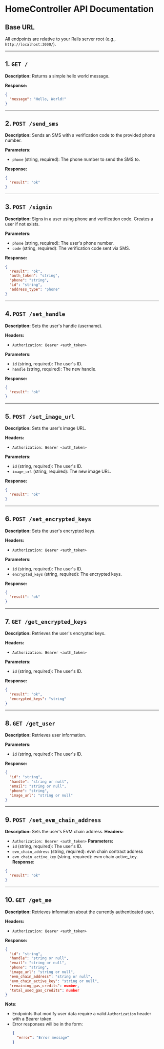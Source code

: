 # HomeController API Documentation

## Base URL

All endpoints are relative to your Rails server root (e.g., `http://localhost:3000/`).

---

## 1. `GET /`

**Description:**
Returns a simple hello world message.

**Response:**
```json
{
  "message": "Hello, World!"
}
```

---

## 2. `POST /send_sms`

**Description:**
Sends an SMS with a verification code to the provided phone number.

**Parameters:**
- `phone` (string, required): The phone number to send the SMS to.

**Response:**
```json
{
  "result": "ok"
}
```

---

## 3. `POST /signin`

**Description:**
Signs in a user using phone and verification code. Creates a user if not exists.

**Parameters:**
- `phone` (string, required): The user's phone number.
- `code` (string, required): The verification code sent via SMS.

**Response:**
```json
{
  "result": "ok",
  "auth_token": "string",
  "phone": "string",
  "id": "string",
  "address_type": "phone"
}
```

---

## 4. `POST /set_handle`

**Description:**
Sets the user's handle (username).

**Headers:**
- `Authorization: Bearer <auth_token>`

**Parameters:**
- `id` (string, required): The user's ID.
- `handle` (string, required): The new handle.

**Response:**
```json
{
  "result": "ok"
}
```

---

## 5. `POST /set_image_url`

**Description:**
Sets the user's image URL.

**Headers:**
- `Authorization: Bearer <auth_token>`

**Parameters:**
- `id` (string, required): The user's ID.
- `image_url` (string, required): The new image URL.

**Response:**
```json
{
  "result": "ok"
}
```

---

## 6. `POST /set_encrypted_keys`

**Description:**
Sets the user's encrypted keys.

**Headers:**
- `Authorization: Bearer <auth_token>`

**Parameters:**
- `id` (string, required): The user's ID.
- `encrypted_keys` (string, required): The encrypted keys.

**Response:**
```json
{
  "result": "ok"
}
```

---

## 7. `GET /get_encrypted_keys`

**Description:**
Retrieves the user's encrypted keys.

**Headers:**
- `Authorization: Bearer <auth_token>`

**Parameters:**
- `id` (string, required): The user's ID.

**Response:**
```json
{
  "result": "ok",
  "encrypted_keys": "string"
}
```

---

## 8. `GET /get_user`

**Description:**
Retrieves user information.

**Parameters:**
- `id` (string, required): The user's ID.

**Response:**
```json
{
  "id": "string",
  "handle": "string or null",
  "email": "string or null",
  "phone": "string",
  "image_url": "string or null"
}
```

---

## 9. `POST /set_evm_chain_address`
**Description:**
Sets the user's EVM chain address.
**Headers:**
- `Authorization: Bearer <auth_token>`
**Parameters:**
- `id` (string, required): The user's ID.
- `evm_chain_address` (string, required): evm chain contract address
- `evm_chain_active_key` (string, required): evm chain active_key.
**Response:**
```json
{
  "result": "ok"
}
```

---

## 10. `GET /get_me`

**Description:**
Retrieves information about the currently authenticated user.

**Headers:**
- `Authorization: Bearer <auth_token>`

**Response:**
```json
{
  "id": "string",
  "handle": "string or null",
  "email": "string or null",
  "phone": "string",
  "image_url": "string or null",
  "evm_chain_address": "string or null",
  "evm_chain_active_key": "string or null",
  "remaining_gas_credits": number,
  "total_used_gas_credits": number
}
```

**Note:**
- Endpoints that modify user data require a valid `Authorization` header with a Bearer token.
- Error responses will be in the form:
  ```json
  {
    "error": "Error message"
  }
  ```